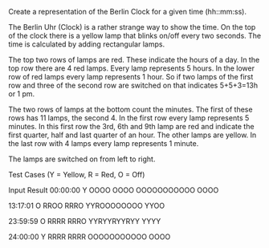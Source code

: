 Create a representation of the Berlin Clock for a given time (hh::mm:ss).

The Berlin Uhr (Clock) is a rather strange way to show the time. On the top of the clock there is a yellow lamp that blinks on/off every two seconds. The time is calculated by adding rectangular lamps.

The top two rows of lamps are red. These indicate the hours of a day. In the top row there are 4 red lamps. Every lamp represents 5 hours. In the lower row of red lamps every lamp represents 1 hour. So if two lamps of the first row and three of the second row are switched on that indicates 5+5+3=13h or 1 pm.

The two rows of lamps at the bottom count the minutes. The first of these rows has 11 lamps, the second 4. In the first row every lamp represents 5 minutes. In this first row the 3rd, 6th and 9th lamp are red and indicate the first quarter, half and last quarter of an hour. The other lamps are yellow. In the last row with 4 lamps every lamp represents 1 minute.

The lamps are switched on from left to right.

Test Cases (Y = Yellow, R = Red, O = Off)

Input	    Result
00:00:00	Y
            OOOO
            OOOO
            OOOOOOOOOOO
            OOOO

13:17:01	O
            RROO
            RRRO
            YYROOOOOOOO
            YYOO

23:59:59	O
            RRRR
            RRRO
            YYRYYRYYRYY
            YYYY

24:00:00	Y
            RRRR
            RRRR
            OOOOOOOOOOO
            OOOO